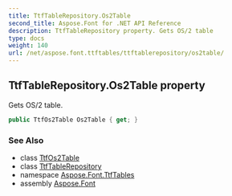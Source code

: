 ```yaml
---
title: TtfTableRepository.Os2Table
second_title: Aspose.Font for .NET API Reference
description: TtfTableRepository property. Gets OS/2 table
type: docs
weight: 140
url: /net/aspose.font.ttftables/ttftablerepository/os2table/
---
```

## TtfTableRepository.Os2Table property

Gets OS/2 table.

```csharp
public TtfOs2Table Os2Table { get; }
```

### See Also

* class [TtfOs2Table](../../ttfos2table/)
* class [TtfTableRepository](../)
* namespace [Aspose.Font.TtfTables](../../ttftablerepository/)
* assembly [Aspose.Font](../../../)



